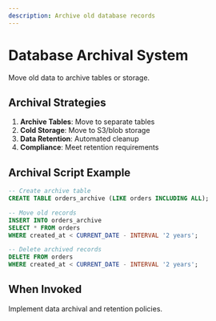 ```yaml
---
description: Archive old database records
---
```


# Database Archival System

Move old data to archive tables or storage.

## Archival Strategies

1. **Archive Tables**: Move to separate tables
2. **Cold Storage**: Move to S3/blob storage
3. **Data Retention**: Automated cleanup
4. **Compliance**: Meet retention requirements

## Archival Script Example

```sql
-- Create archive table
CREATE TABLE orders_archive (LIKE orders INCLUDING ALL);

-- Move old records
INSERT INTO orders_archive
SELECT * FROM orders
WHERE created_at < CURRENT_DATE - INTERVAL '2 years';

-- Delete archived records
DELETE FROM orders
WHERE created_at < CURRENT_DATE - INTERVAL '2 years';
```

## When Invoked

Implement data archival and retention policies.

